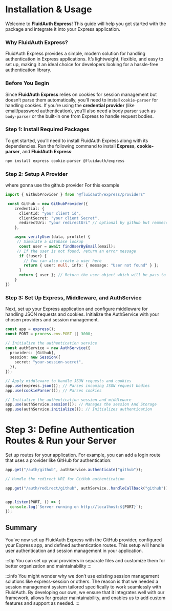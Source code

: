 # Installation & Usage

Welcome to **FluidAuth Express**! This guide will help you get started with the package and integrate it into your Express application.

### Why FluidAuth Express?

FluidAuth Express provides a simple, modern solution for handling authentication in Express applications. It’s lightweight, flexible, and easy to set up, making it an ideal choice for developers looking for a hassle-free authentication library.

### Before You Begin

Since **FluidAuth Express** relies on cookies for session management but doesn’t parse them automatically, you’ll need to install `cookie-parser` for handling cookies. If you’re using the **credential provider** (like email/password authentication), you’ll also need a body parser such as `body-parser` or the built-in one from Express to handle request bodies.

### Step 1: Install Required Packages

To get started, you’ll need to install FluidAuth Express along with its dependencies. Run the following command to install **Express**, **cookie-parser**, and **FluidAuth Express**:

```bash
npm install express cookie-parser @fluidauth/express
```



### Step 2: Setup A Provider 

where gonna use the github provider For this example

```ts
import { GithubProvider } from "@fluidauth/express/providers"

 const Github = new GithubProvider({
    credential: {
      clientId: "your client id",
      clientSecret: "your client Secret",
      redirectUri: "your redirectUri" // optional by github but remmecded  required by us for security;
    },

    async verifyUser(data, profile) {
     // Simulate a database lookup
      const user = await findUserByEmail(email);
     // If the user is not found, return an error message
      if (!user) {  
        // You can also create a user here
        return { user: null, info: { message: "User not found" } };
      }
      return { user }; // Return the user object which will be pass to the serilize function
    }
})
```

### Step 3: Set Up Express, Middleware, and AuthService
Next, set up your Express application and configure middleware for handling JSON requests and cookies. Initialize the AuthService with your chosen providers and session management.


```ts
const app = express();
const PORT = process.env.PORT || 3000;

// Initialize the authentication service
const authService = new AuthService({
  providers: [Github],
  session: new Session({
    secret: "your-session-secret",
  }),
});

// Apply middleware to handle JSON requests and cookies
app.use(express.json()); // Parses incoming JSON request bodies
app.use(cookieParser()); // Parses cookies

// Initialize the authentication session and middleware
app.use(authService.session()); // Manages the session And Storage
app.use(authService.initialize()); // Initializes authentication
```

# Step 3: Define Authentication Routes & Run your Server

Set up routes for your application. For example, you can add a login route that uses a provider like GitHub for authentication:

```ts
app.get("/auth/github", authService.authenticate("github"));

// Handle the redirect URI for GitHub authentication

app.get("/auth/redirect/github", authService..handleCallback("github"));


app.listen(PORT, () => {
  console.log(`Server running on http://localhost:${PORT}`);
});
```

## Summary 
You’ve now set up FluidAuth Express with the GitHub provider, configured your Express app, and defined authentication routes. This setup will handle user authentication and session management in your application.

:::tip
You can set up your providers in separate files and customize them for better organization and maintainability
:::

:::info
You might wonder why we don’t use existing session management solutions like express-session or others. The reason is that we needed a session management system tailored specifically to work seamlessly with FluidAuth. By developing our own, we ensure that it integrates well with our framework, allows for greater maintainability, and enables us to add custom features and support as needed.
:::
